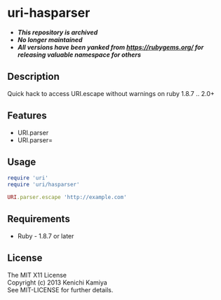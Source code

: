 uri-hasparser
==============

* ***This repository is archived***
* ***No longer maintained***
* ***All versions have been yanked from https://rubygems.org/ for releasing valuable namespace for others***

Description
-----------

Quick hack to access URI.escape without warnings on ruby 1.8.7 .. 2.0+

Features
--------

* URI.parser
* URI.parser=

Usage
-----

```ruby
require 'uri'
require 'uri/hasparser'

URI.parser.escape 'http://example.com'
```

Requirements
-------------

* Ruby - 1.8.7 or later

License
--------

The MIT X11 License  
Copyright (c) 2013 Kenichi Kamiya  
See MIT-LICENSE for further details.
